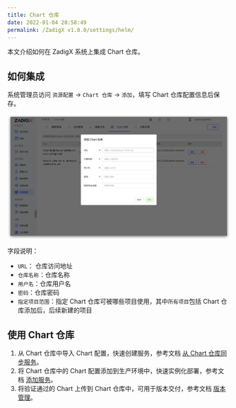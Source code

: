 ```yaml
---
title: Chart 仓库
date: 2022-01-04 20:58:49
permalink: /ZadigX v1.8.0/settings/helm/
---
```


本文介绍如何在 ZadigX 系统上集成 Chart 仓库。

## 如何集成

系统管理员访问 `资源配置` -> `Chart 仓库` -> `添加`，填写 Chart 仓库配置信息后保存。

![add_helm_repository](../../../_images/add_helm_repository_v180.png)

字段说明：

- `URL`： 仓库访问地址
- `仓库名称`：仓库名称
- `用户名`：仓库用户名
- `密码`：仓库密码
- `指定项目范围`：指定 Chart 仓库可被哪些项目使用，其中`所有项目`包括 Chart 仓库添加后，后续新建的项目

## 使用 Chart 仓库

1. 从 Chart 仓库中导入 Chart 配置，快速创建服务，参考文档 [从 Chart 仓库同步服务](/ZadigX%20v1.8.0/project/service/helm/chart/#从-chart-仓库同步服务)。
2. 将 Chart 仓库中的 Chart 配置添加到生产环境中，快速实例化部署，参考文档 [添加服务](/ZadigX%20v1.8.0/project/env/release/#添加服务)。
3. 将验证通过的 Chart 上传到 Chart 仓库中，可用于版本交付，参考文档 [版本管理](/ZadigX%20v1.8.0/project/version/#创建版本-2)。
